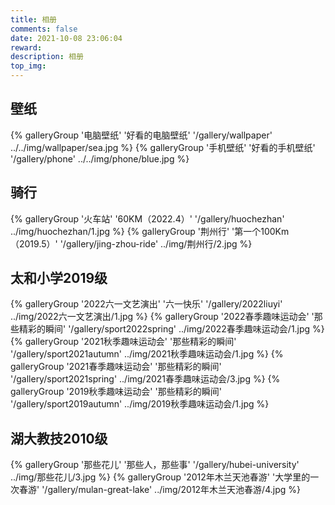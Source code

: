 ```yaml
---
title: 相册
comments: false
date: 2021-10-08 23:06:04
reward:
description: 相册
top_img:
---
```

<style>
.page-title {
    display: none;
  }
</style>

## 壁纸

<div class="gallery-group-main">
{% galleryGroup '电脑壁纸' '好看的电脑壁纸' '/gallery/wallpaper' ../../img/wallpaper/sea.jpg %}
{% galleryGroup '手机壁纸' '好看的手机壁纸' '/gallery/phone' ../../img/phone/blue.jpg %}
</div>

## 骑行

<div class="gallery-group-main">
{% galleryGroup '火车站' '60KM（2022.4）' '/gallery/huochezhan' ../img/huochezhan/1.jpg %}
{% galleryGroup '荆州行' '第一个100Km（2019.5）' '/gallery/jing-zhou-ride' ../img/荆州行/2.jpg %}
</div>



## 太和小学2019级

<div class="gallery-group-main">
{% galleryGroup '2022六一文艺演出' '六一快乐' '/gallery/2022liuyi' ../img/2022六一文艺演出/1.jpg %}
{% galleryGroup '2022春季趣味运动会' '那些精彩的瞬间' '/gallery/sport2022spring' ../img/2022春季趣味运动会/1.jpg %}
{% galleryGroup '2021秋季趣味运动会' '那些精彩的瞬间' '/gallery/sport2021autumn' ../img/2021秋季趣味运动会/1.jpg %}
{% galleryGroup '2021春季趣味运动会' '那些精彩的瞬间' '/gallery/sport2021spring' ../img/2021春季趣味运动会/3.jpg %}
{% galleryGroup '2019秋季趣味运动会' '那些精彩的瞬间' '/gallery/sport2019autumn' ../img/2019秋季趣味运动会/1.jpg %}
</div>


## 湖大教技2010级

<div class="gallery-group-main">
{% galleryGroup '那些花儿' '那些人，那些事' '/gallery/hubei-university' ../img/那些花儿/3.jpg %}
{% galleryGroup '2012年木兰天池春游' '大学里的一次春游' '/gallery/mulan-great-lake' ../img/2012年木兰天池春游/4.jpg %}
</div>

